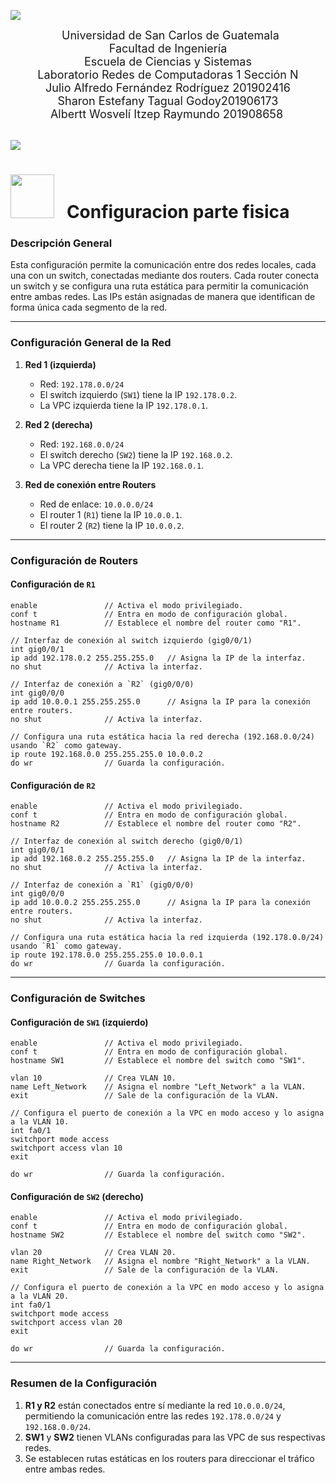 ![](https://user-images.githubusercontent.com/73097560/115834477-dbab4500-a447-11eb-908a-139a6edaec5c.gif)

<div style="text-align: center;">
    &nbsp;
    <span style="font-size: 18px;">Universidad de San Carlos de Guatemala</span><br>
    <span style="font-size: 18px;">Facultad de Ingeniería</span><br>
    <span style="font-size: 18px;">Escuela de Ciencias y Sistemas</span><br>
    <span style="font-size: 18px;">Laboratorio Redes de Computadoras 1 Sección N</span><br>
    <span style="font-size: 18px;">Julio Alfredo Fernández Rodríguez 201902416</span><br>
    <span style="font-size: 18px;">	Sharon Estefany Tagual Godoy201906173</span><br>
    <span style="font-size: 18px;">Albertt Wosvelí Itzep Raymundo 201908658</span>&nbsp;
</div>

<br>

![](https://user-images.githubusercontent.com/73097560/115834477-dbab4500-a447-11eb-908a-139a6edaec5c.gif)


# <img src="https://user-images.githubusercontent.com/74038190/216655818-2e7b9a31-49bf-4744-85a8-db8a2577c45c.gif" width="70px" /> &nbsp; Configuracion parte fisica &nbsp; 


### Descripción General
Esta configuración permite la comunicación entre dos redes locales, cada una con un switch, conectadas mediante dos routers. Cada router conecta un switch y se configura una ruta estática para permitir la comunicación entre ambas redes. Las IPs están asignadas de manera que identifican de forma única cada segmento de la red.

---

### Configuración General de la Red

1. **Red 1 (izquierda)**
   - Red: `192.178.0.0/24`
   - El switch izquierdo (`SW1`) tiene la IP `192.178.0.2`.
   - La VPC izquierda tiene la IP `192.178.0.1`.

2. **Red 2 (derecha)**
   - Red: `192.168.0.0/24`
   - El switch derecho (`SW2`) tiene la IP `192.168.0.2`.
   - La VPC derecha tiene la IP `192.168.0.1`.

3. **Red de conexión entre Routers**
   - Red de enlace: `10.0.0.0/24`
   - El router 1 (`R1`) tiene la IP `10.0.0.1`.
   - El router 2 (`R2`) tiene la IP `10.0.0.2`.

---

### Configuración de Routers

#### Configuración de `R1`

```plaintext
enable               // Activa el modo privilegiado.
conf t               // Entra en modo de configuración global.
hostname R1          // Establece el nombre del router como "R1".

// Interfaz de conexión al switch izquierdo (gig0/0/1)
int gig0/0/1         
ip add 192.178.0.2 255.255.255.0   // Asigna la IP de la interfaz.
no shut              // Activa la interfaz.

// Interfaz de conexión a `R2` (gig0/0/0)
int gig0/0/0
ip add 10.0.0.1 255.255.255.0      // Asigna la IP para la conexión entre routers.
no shut              // Activa la interfaz.

// Configura una ruta estática hacia la red derecha (192.168.0.0/24) usando `R2` como gateway.
ip route 192.168.0.0 255.255.255.0 10.0.0.2
do wr                // Guarda la configuración.
```

#### Configuración de `R2`

```plaintext
enable               // Activa el modo privilegiado.
conf t               // Entra en modo de configuración global.
hostname R2          // Establece el nombre del router como "R2".

// Interfaz de conexión al switch derecho (gig0/0/1)
int gig0/0/1         
ip add 192.168.0.2 255.255.255.0   // Asigna la IP de la interfaz.
no shut              // Activa la interfaz.

// Interfaz de conexión a `R1` (gig0/0/0)
int gig0/0/0
ip add 10.0.0.2 255.255.255.0      // Asigna la IP para la conexión entre routers.
no shut              // Activa la interfaz.

// Configura una ruta estática hacia la red izquierda (192.178.0.0/24) usando `R1` como gateway.
ip route 192.178.0.0 255.255.255.0 10.0.0.1
do wr                // Guarda la configuración.
```

---

### Configuración de Switches

#### Configuración de `SW1` (izquierdo)

```plaintext
enable               // Activa el modo privilegiado.
conf t               // Entra en modo de configuración global.
hostname SW1         // Establece el nombre del switch como "SW1".

vlan 10              // Crea VLAN 10.
name Left_Network    // Asigna el nombre "Left_Network" a la VLAN.
exit                 // Sale de la configuración de la VLAN.

// Configura el puerto de conexión a la VPC en modo acceso y lo asigna a la VLAN 10.
int fa0/1
switchport mode access
switchport access vlan 10
exit

do wr                // Guarda la configuración.
```

#### Configuración de `SW2` (derecho)

```plaintext
enable               // Activa el modo privilegiado.
conf t               // Entra en modo de configuración global.
hostname SW2         // Establece el nombre del switch como "SW2".

vlan 20              // Crea VLAN 20.
name Right_Network   // Asigna el nombre "Right_Network" a la VLAN.
exit                 // Sale de la configuración de la VLAN.

// Configura el puerto de conexión a la VPC en modo acceso y lo asigna a la VLAN 20.
int fa0/1
switchport mode access
switchport access vlan 20
exit

do wr                // Guarda la configuración.
```

---

### Resumen de la Configuración

1. **R1 y R2** están conectados entre sí mediante la red `10.0.0.0/24`, permitiendo la comunicación entre las redes `192.178.0.0/24` y `192.168.0.0/24`.
2. **SW1** y **SW2** tienen VLANs configuradas para las VPC de sus respectivas redes.
3. Se establecen rutas estáticas en los routers para direccionar el tráfico entre ambas redes.

